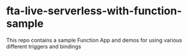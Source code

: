 # fta-live-serverless-with-function-sample
This repo contains a sample Function App and demos for using various different triggers and bindings
